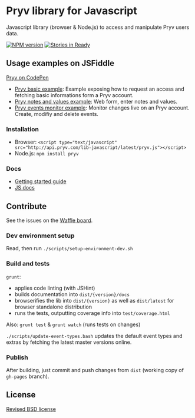 # Pryv library for Javascript

Javascript library (browser & Node.js) to access and manipulate Pryv users data.

[![NPM version](https://badge.fury.io/js/pryv.png)](http://badge.fury.io/js/pryv)  [![Stories in Ready](https://badge.waffle.io/pryv/lib-javascript.svg?label=ready&title=Ready)](http://waffle.io/pryv/lib-javascript)


## Usage examples on JSFiddle 

[Pryv on CodePen](http://codepen.io/pryv/) 

- [Pryv basic example](http://codepen.io/pryv/pen/apQJxz): Example exposing how to request an access and fetching basic informations form a Pryv account.
- [Pryv notes and values example](http://codepen.io/pryv/pen/apQJrO): Web form, enter notes and values. 
- [Pryv events monitor example](http://codepen.io/pryv/pen/rjQygX): Monitor changes live on an Pryv account. Create, modifiy and delete events.


### Installation

- Browser: `<script type="text/javascript" src="http://api.pryv.com/lib-javascript/latest/pryv.js"></script>`
- Node.js: `npm install pryv`

### Docs

- [Getting started guide](http://pryv.github.io/getting-started/javascript/)
- [JS docs](http://pryv.github.io/lib-javascript/latest/docs/)


## Contribute

See the issues on the [Waffle board](http://waffle.io/pryv/lib-javascript).


### Dev environment setup

Read, then run `./scripts/setup-environment-dev.sh`

### Build and tests

`grunt`:

- applies code linting (with JSHint)
- builds documentation into `dist/{version}/docs`
- browserifies the lib into `dist/{version}` as well as `dist/latest` for browser standalone distribution
- runs the tests, outputting coverage info into `test/coverage.html`

Also: `grunt test` & `grunt watch` (runs tests on changes)

`./scripts/update-event-types.bash` updates the default event types and extras by fetching the latest master versions online.

### Publish

After building, just commit and push changes from `dist` (working copy of `gh-pages` branch).


## License

[Revised BSD license](https://github.com/pryv/documents/blob/master/license-bsd-revised.md)
